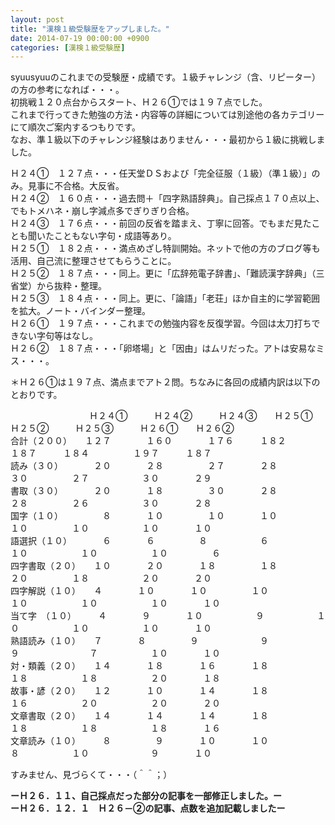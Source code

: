 ```yaml
---
layout: post
title: "漢検１級受験歴をアップしました。"
date: 2014-07-19 00:00:00 +0900
categories: [漢検１級受験歴]
---
```


syuusyuuのこれまでの受験歴・成績です。１級チャレンジ（含、リピーター）の方の参考になれば・・・。  
初挑戦１２０点台からスタート、Ｈ２６①では１９７点でした。  
これまで行ってきた勉強の方法・内容等の詳細については別途他の各カテゴリーにて順次ご案内するつもりです。  
なお、準１級以下のチャレンジ経験はありません・・・最初から１級に挑戦しました。  
  
Ｈ２４①　１２７点・・・任天堂ＤＳおよび「完全征服（１級）（準１級）」のみ。見事に不合格。大反省。  
Ｈ２４②　１６０点・・・過去問＋「四字熟語辞典」。自己採点１７０点以上、でもトメハネ・崩し字減点多でぎりぎり合格。  
Ｈ２４③　１７６点・・・前回の反省を踏まえ、丁寧に回答。でもまだ見たことも聞いたこともない字句・成語等あり。  
Ｈ２５①　１８２点・・・満点めざし特訓開始。ネットで他の方のブログ等も活用、自己流に整理させてもらうことに。  
Ｈ２５②　１８７点・・・同上。更に「広辞苑電子辞書」、「難読漢字辞典」（三省堂）から抜粋・整理。  
Ｈ２５③　１８４点・・・同上。更に、「論語」「老荘」ほか自主的に学習範囲を拡大。ノート・バインダー整理。  
Ｈ２６①　１９７点・・・これまでの勉強内容を反復学習。今回は太刀打ちできない字句等はなし。  
Ｈ２６②　１８７点・・・「卵塔場」と「因由」はムリだった。アトは安易なミス・・・。  
  
＊Ｈ２６①は１９７点、満点までアト２問。ちなみに各回の成績内訳は以下のとおりです。  
  
　　　　　　　　　Ｈ２４①　　　Ｈ２４②　　　Ｈ２４③　　Ｈ２５①　　　Ｈ２５②　　　Ｈ２５③　　　Ｈ２６①　　Ｈ２６②  
合計（２００）　　１２７　　　　１６０　　　　１７６　　　１８２　　　　　１８７　　　１８４　　　　　１９７　　　１８７  
読み（３０）　　　　２０　　　　２８　　　　　２７　　　　２８　　　　　　３０　　　　　２７　　　　　　３０　　　　２９  
書取（３０）　　　　２０　　　　１８　　　　　３０　　　　２８　　　　　　２８　　　　　２６　　　　　　３０　　　　２８  
国字（１０）　　　　　８　　　　１０　　　　　１０　　　　１０　　　　　　１０　　　　　１０　　　　　　１０　　　　１０  
語選択（１０）　　　　６　　　　６　　　　　８　　　　　　６　　　　　　１０　　　　　　１０　　　　　　１０　　　　　６  
四字書取（２０）　　１０　　　　２０　　　　１８　　　　　１８　　　　　　２０　　　　　１８　　　　　　２０　　　　２０  
四字解説（１０）　　４　　　　１０　　　　１０　　　　　１０　　　　　　１０　　　　　　１０　　　　　　１０　　　　１０  
当て字　（１０）　　　４　　　　９　　　　１０　　　　　　９　　　　　　１０　　　　　　１０　　　　　　１０　　　　１０  
熟語読み（１０）　　７　　　　８　　　　　９　　　　　　　９　　　　　　９　　　　　　　　７　　　　　　１０　　　　１０  
対・類義（２０）　　１４　　　　１８　　　　１６　　　　１８　　　　　　１８　　　　　　１８　　　　　　２０　　　　１８　  
故事・諺（２０）　　１２　　　　１０　　　　１４　　　　１８　　　　　　１６　　　　　　２０　　　　　　２０　　　　２０　  
文章書取（２０）　　１４　　　　１４　　　　１４　　　　１８　　　　　　１８　　　　　　１８　　　　　　１８　　　　１６　  
文章読み（１０）　　　８　　　　　９　　　　１０　　　　１０　　　　　　　８　　　　　　１０　　　　　　　９　　　　１０  
  
すみません、見づらくて・・・（＾＾；）  
  
**ーＨ２６．１１、自己採点だった部分の記事を一部修正しました。ー**  
**ーＨ２６．１２．１　Ｈ２６－②の記事、点数を追加記載しましたー**